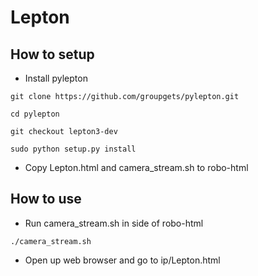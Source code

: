 # Lepton

## How to setup

- Install pylepton

```
git clone https://github.com/groupgets/pylepton.git

cd pylepton

git checkout lepton3-dev

sudo python setup.py install
```

- Copy Lepton.html and camera_stream.sh to robo-html

## How to use

- Run camera_stream.sh in side of robo-html

```
./camera_stream.sh
```

- Open up web browser  and go to ip/Lepton.html
